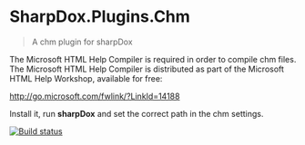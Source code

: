 SharpDox.Plugins.Chm
=====================
> A chm plugin for sharpDox

The Microsoft HTML Help Compiler is required in order to compile chm files. The Microsoft HTML Help Compiler is distributed as part of the Microsoft HTML Help Workshop, available for free:

http://go.microsoft.com/fwlink/?LinkId=14188

Install it, run **sharpDox** and set the correct path in the chm settings.

[![Build status](https://ci.appveyor.com/api/projects/status/187o1f98c06ke0s4)](https://ci.appveyor.com/project/Geaz/sharpdox-plugins-chm)